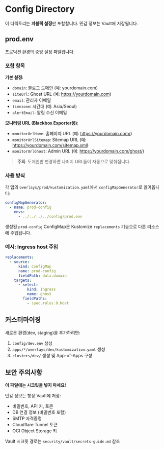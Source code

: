 # Config Directory

이 디렉토리는 **퍼블릭 설정**만 포함합니다. 민감 정보는 Vault에 저장됩니다.

## prod.env

프로덕션 환경의 중앙 설정 파일입니다.

### 포함 항목

**기본 설정:**
- `domain`: 블로그 도메인 (예: yourdomain.com)
- `siteUrl`: Ghost URL (예: https://yourdomain.com)
- `email`: 관리자 이메일
- `timezone`: 시간대 (예: Asia/Seoul)
- `alertEmail`: 알림 수신 이메일

**모니터링 URL (Blackbox Exporter용):**
- `monitorUrlHome`: 홈페이지 URL (예: https://yourdomain.com/)
- `monitorUrlSitemap`: Sitemap URL (예: https://yourdomain.com/sitemap.xml)
- `monitorUrlGhost`: Admin URL (예: https://yourdomain.com/ghost/)

> **주의**: 도메인만 변경하면 나머지 URL들이 자동으로 맞춰집니다.

### 사용 방식

각 앱의 `overlays/prod/kustomization.yaml`에서 `configMapGenerator`로 읽어옵니다:

```yaml
configMapGenerator:
  - name: prod-config
    envs:
      - ../../../../config/prod.env
```

생성된 `prod-config` ConfigMap은 Kustomize `replacements` 기능으로 다른 리소스에 주입됩니다.

### 예시: Ingress host 주입

```yaml
replacements:
  - source:
      kind: ConfigMap
      name: prod-config
      fieldPath: data.domain
    targets:
      - select:
          kind: Ingress
          name: ghost
        fieldPaths:
          - spec.rules.0.host
```

## 커스터마이징

새로운 환경(dev, staging)을 추가하려면:

1. `config/dev.env` 생성
2. `apps/*/overlays/dev/kustomization.yaml` 생성
3. `clusters/dev/` 생성 및 App-of-Apps 구성

## 보안 주의사항

**이 파일에는 시크릿을 넣지 마세요!**

민감 정보는 항상 Vault에 저장:
- 비밀번호, API 키, 토큰
- DB 연결 정보 (비밀번호 포함)
- SMTP 자격증명
- Cloudflare Tunnel 토큰
- OCI Object Storage 키

Vault 시크릿 경로는 `security/vault/secrets-guide.md` 참조

